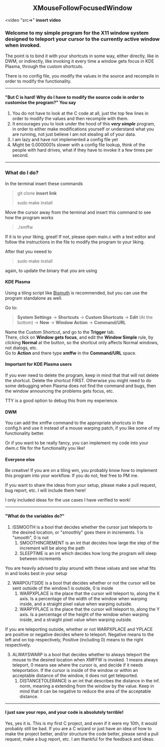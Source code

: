 ## <div style="text-align: center"> XMouseFollowFocusedWindow </div> 
<video "src=>" **insert video**
### Welcome to my simple program for the X11 window system designed to teleport your cursor to the currently active window when invoked.

The point is to bind it with your shortcuts in some way, either directly, like in DWM, or indirectly, like invoking it every time a window gets focus in KDE Plasma, through the custom shortcuts.

There is no config file, you modify the values in the source and recompile in order to modify the functionality.

***

#### "But C is hard! Why do I have to modify the source code in order to customise the program?" You say

1. You do not have to look at the C code at all, just the top few lines in order to modify the values and then recompile with them.
2. It encourages you to look under the hood of this ***very simple*** program, in order to either make modifications yourself or understand what you are running, not just believe I am not stealing all of your data.
3. I am lazy and have not implemented a config file yet
4. Might be 0.0000001s slower with a config file lookup, think of the people with hard drives, what if they have to invoke it a few times per second.

***

### What do I do?

In the terminal insert these commands
> git clone **insert link**
> 
> sudo make install

Move the cursor away from the terminal and insert this command to see how the program works

> ./xmffw

If it is to your liking, great! If not, please open main.c with a text editor and follow the instructions in the file to modify the program to your liking.

After that you neeed to

> sudo make install

again, to update the binary that you are using

#### KDE Plasma

Using a tiling script like [Bismuth](https://github.com/Bismuth-Forge/bismuth) is recommended, but you can use the program standalone as well.

Go to: 
> **System Settings** -> **Shortcuts** -> **Custom Shortcuts** -> **Edit** (At the bottom) -> **New** -> **Window Action** -> **Command/URL**

Name the Custom Shortcut, and go to the **Trigger** tab. <br>
There, click on **Window gets focus**, and edit the **Window Simple** rule, by clicking **Normal** at the button, so the shortcut only affects Normal windows, not dialogs, etc.<br>
Go to **Action** and there type **xmffw** in the **Command/URL** space.

#### Important for KDE Plasma users

If you ever need to delete the program, keep in mind that that will not delete the shortcut. Delete the shortcut FIRST. Otherwise you might need to do some debugging when Plasma does not find the command and bugs, then the window announcing the problems gets focus, etc.

TTY is a good option to debug this from my experience.

#### DWM

You can add the xmffw command to the appropriate shortcuts in the config.h and use it instead of a mouse warping patch, if you like some of my functionality better.

Or if you want to be really fancy, you can implement my code into your dwm.c file for the functionality you like!

#### Everyone else

Be creative! If you are on a tiling wm, you probably know how to implement this program into your workflow. If you do not, feel free  to PM me.

If you want to share the ideas from your setup, please make a pull request, bug report, etc. I will include them here!

I only included ideas for the use cases I have verified to work!

***

#### "What do the variables do?"

1. ISSMOOTH is a bool that decides whether the cursor just teleports to the desired location, or "smoothly" goes there in increments. 1 is "smooth", 0 is not
    1. SMOOTHINCREMENT is an int that decides how large the step of the increment will be along the path
    2. SLEEPTIME is an int which decides how long the program will sleep between increments

You are heavily advised to play around with these values and see what fits in and looks best in your setup

2. WARPOUTSIDE is a bool that decides whether or not the cursor will be sent outside of the window.1 is outside, 0 is inside
    1. WARPXPLACE is the place that the cursor will teleport to, along the X axis. Is a percentage of the width of the window when warping inside, and a straight pixel value when warping outside.
    2. WARPYPLACE is the place that the cursor will teleport to, along the Y axis. Is a percentage of the height of the window when warping inside, and a straight pixel value when warping outside.

If you are teleporting outside, whether or not WARPXPLACE and YPLACE are positive or negative decides where to teleport. Negative means to the left and on top respectively, Positive (including 0) means to the right respectively.

3. ALWAYSWARP is a bool that decides whether to always teleport the mouse to the desired location when XMFFW is invoked. 1 means always teleport, 0 means see where the cursor is, and decide if it needs teleportation. If the cursor is inside of the window or within an acceptable distance of the window, it does not get teleported.
    1. DISTANCETOLERANCE is an int that describes the distance in the inf. norm, meaning a extending from the window by the value. Keep in mind that it can be negative to reduce the area of the acceptable distance.

***
#### I just saw your repo, and your code is absolutely terrible!

Yes, yes it is. This is my first C project, and even if it were my 10th, it would probably still be bad. If you are a C wizard or just have an idea of how to make the project better, and/or structure the code better, please send a pull request, make a bug report, etc. I am thankful for the feedback and ideas.
